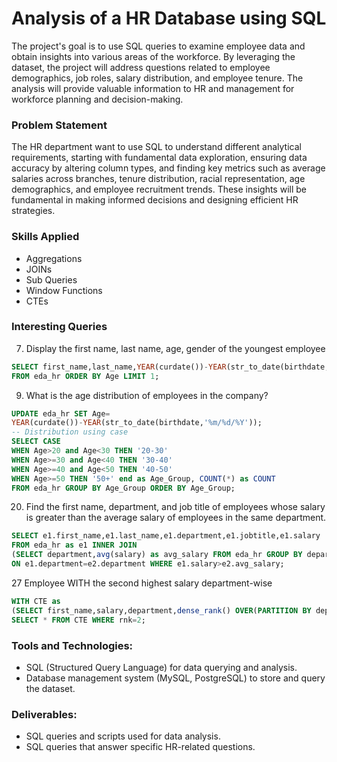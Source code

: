 # Analysis of a HR Database using SQL
The project's goal is to use SQL queries to examine employee data and obtain insights into various areas of the workforce. By leveraging the dataset, the project will address questions related to employee demographics, job roles, salary distribution, and employee tenure. The analysis will provide valuable information to HR and management for workforce planning and decision-making.

### Problem Statement
The HR department want to use SQL to understand different analytical requirements, starting with fundamental data exploration, ensuring data accuracy by altering column types, and finding key metrics such as average salaries across branches, tenure distribution, racial representation, age demographics, and employee recruitment trends. These insights will be fundamental in making informed decisions and designing efficient HR strategies.

### Skills Applied
- Aggregations
- JOINs
- Sub Queries
- Window Functions
- CTEs

### Interesting Queries
7. Display the first name, last name, age, gender of the youngest employee
```sql
SELECT first_name,last_name,YEAR(curdate())-YEAR(str_to_date(birthdate,'%m/%d/%Y')) as Age, gender
FROM eda_hr ORDER BY Age LIMIT 1;
```
9. What is the age distribution of employees in the company?

```sql
UPDATE eda_hr SET Age=
YEAR(curdate())-YEAR(str_to_date(birthdate,'%m/%d/%Y'));
-- Distribution using case
SELECT CASE
WHEN Age>20 and Age<30 THEN '20-30'
WHEN Age>=30 and Age<40 THEN '30-40'
WHEN Age>=40 and Age<50 THEN '40-50'
WHEN Age>=50 THEN '50+' end as Age_Group, COUNT(*) as COUNT
FROM eda_hr GROUP BY Age_Group ORDER BY Age_Group;
```
20. Find the first name, department, and job title of employees whose salary is greater than the average salary of employees in the same department.
```sql
SELECT e1.first_name,e1.last_name,e1.department,e1.jobtitle,e1.salary
FROM eda_hr as e1 INNER JOIN
(SELECT department,avg(salary) as avg_salary FROM eda_hr GROUP BY department) as e2
ON e1.department=e2.department WHERE e1.salary>e2.avg_salary;
```
27 Employee WITH the second highest salary department-wise
```sql
WITH CTE as
(SELECT first_name,salary,department,dense_rank() OVER(PARTITION BY department ORDER BY salary) as rnk FROM eda_hr)
SELECT * FROM CTE WHERE rnk=2;
```
### Tools and Technologies:
* SQL (Structured Query Language) for data querying and analysis.
* Database management system (MySQL, PostgreSQL) to store and query the dataset.

### Deliverables:
* SQL queries and scripts used for data analysis.
* SQL queries that answer specific HR-related questions.
